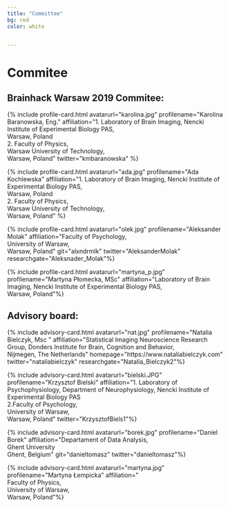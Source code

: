 ```yaml
---
title: "Committee"
bg: red
color: white


---
```


# Commitee


## Brainhack Warsaw 2019 Commitee:

<div id="profile-container">
{% include profile-card.html avatarurl="karolina.jpg" profilename="Karolina Baranowska, Eng." affiliation="1. Laboratory of Brain Imaging, Nencki Institute of Experimental Biology PAS, <br> Warsaw, Poland <br> 2. Faculty of Physics,<br> Warsaw University of Technology,<br> Warsaw, Poland" twitter="kmbaranowska" %}

{% include profile-card.html avatarurl="ada.jpg" profilename="Ada Kochlewska" affiliation="1. Laboratory of Brain Imaging, Nencki Institute of Experimental Biology PAS, <br> Warsaw, Poland <br> 2. Faculty of Physics,<br> Warsaw University of Technology, <br> Warsaw, Poland" %}

{% include profile-card.html avatarurl="olek.jpg" profilename="Aleksander Molak" affiliation="Faculty of Psychology, <br> University of Warsaw,<br> Warsaw, Poland" git="alxndrmlk" twitter="AleksanderMolak" researchgate="Aleksnader_Molak"%}

{% include profile-card.html avatarurl="martyna_p.jpg" profilename="Martyna Płomecka, MSc" affiliation="Laboratory of Brain Imaging, Nencki Institute of Experimental Biology PAS, <br> Warsaw, Poland"%}


</div>


## Advisory board:

<div id="profile-container">
{% include advisory-card.html avatarurl="nat.jpg" profilename="Natalia Bielczyk, Msc " affiliation="Statistical Imaging Neuroscience Research Group, Donders Institute for Brain, Cognition and Behavior, <br>Nijmegen, The Netherlands" homepage="https://www.nataliabielczyk.com" twitter="nataliabielczyk" researchgate="Natalia_Bielczyk2"%}

{% include advisory-card.html avatarurl="bielski.JPG" profilename="Krzysztof Bielski" affiliation="1. Laboratory of Psychophysiology, Department of Neurophysiology, Nencki Institute of Experimental Biology PAS <br> 2.Faculty of Psychology,<br> University of Warsaw,<br> Warsaw, Poland"  twitter="KrzysztofBiels1"%}

{% include advisory-card.html avatarurl="borek.jpg" profilename="Daniel Borek" affiliation="Departament of Data Analysis,<br> Ghent University <br>Ghent, Belgium" git="danieltomasz" twitter="danieltomasz"%}

{% include advisory-card.html avatarurl="martyna.jpg" profilename="Martyna Łempicka" affiliation="<br> Faculty of Physics,<br> University of Warsaw, <br>Warsaw, Poland"%}


</div>
